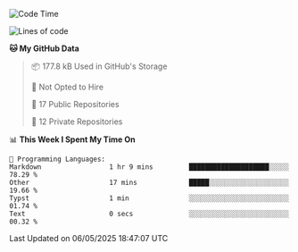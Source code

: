<!--START_SECTION:waka-->
![Code Time](http://img.shields.io/badge/Code%20Time-1%2C110%20hrs%2043%20mins-blue)

![Lines of code](https://img.shields.io/badge/From%20Hello%20World%20I%27ve%20Written-224.9%20thousand%20lines%20of%20code-blue)

**🐱 My GitHub Data** 

> 📦 177.8 kB Used in GitHub's Storage 
 > 
> 🚫 Not Opted to Hire
 > 
> 📜 17 Public Repositories 
 > 
> 🔑 12 Private Repositories 
 > 
📊 **This Week I Spent My Time On** 

```text
💬 Programming Languages: 
Markdown                 1 hr 9 mins         ████████████████████░░░░░   78.29 % 
Other                    17 mins             █████░░░░░░░░░░░░░░░░░░░░   19.66 % 
Typst                    1 min               ░░░░░░░░░░░░░░░░░░░░░░░░░   01.74 % 
Text                     0 secs              ░░░░░░░░░░░░░░░░░░░░░░░░░   00.32 % 
```


 Last Updated on 06/05/2025 18:47:07 UTC
<!--END_SECTION:waka-->
